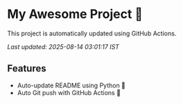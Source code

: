 # My Awesome Project 🚀

This project is automatically updated using GitHub Actions.

_Last updated: 2025-08-14 03:01:17 IST_

## Features
- Auto-update README using Python 🐍
- Auto Git push with GitHub Actions 🤖

